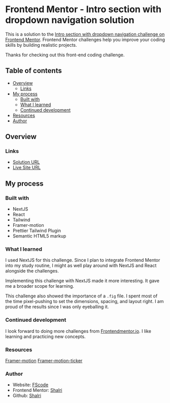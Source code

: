 # Frontend Mentor - Intro section with dropdown navigation solution

This is a solution to the [Intro section with dropdown navigation challenge on
Frontend Mentor](https://www.frontendmentor.io/challenges/intro-section-with-dropdown-navigation-ryaPetHE5).
Frontend Mentor challenges help you improve your coding skills by building
realistic projects.

Thanks for checking out this front-end coding challenge.

## Table of contents

- [Overview](#overview)
  - [Links](#links)
- [My process](#my-process)
  - [Built with](#built-with)
  - [What I learned](#what-i-learned)
  - [Continued development](#continued-development)
- [Resources](#resources)
- [Author](#author)

## Overview

### Links

- [Solution
  URL](https://github.com/shalri/fm-intro-section-with-dropdown-navigation/)
- [Live Site URL](https://shalri.github.io/fm-intro-section-with-dropdown-navigation/)

## My process

### Built with

- NextJS
- React
- Tailwind
- Framer-motion
- Prettier Tailwind Plugin
- Semantic HTML5 markup

### What I learned

I used NextJS for this challenge. Since I plan to integrate Frontend Mentor
into my study routine, I might as well play around with NextJS and React
alongside the challenges.

Implementing this challenge with NextJS made it more interesting. It gave me
a broader scope for learning.

This challenge also showed the importance of a `.fig` file. I spent most of
the time pixel-pushing to set the dimensions, spacing, and layout right.
I am proud of the results since I was only eyeballing it.

### Continued development

I look forward to doing more challenges from [Frontendmentor.io](https://www.frontendmentor.io).
I like learning and practicing new concepts.

### Resources

[Framer-motion](https://www.framer.com/motion/)
[Framer-motion-ticker](https://www.npmjs.com/package/framer-motion-ticker)

### Author

- Website: [FScode](https://shalri.github.io/fscode/)
- Frontend Mentor: [Shalri](https://www.frontendmentor.io/profile/shalri)
- Github: [Shalri](https://github.com/shalri)
